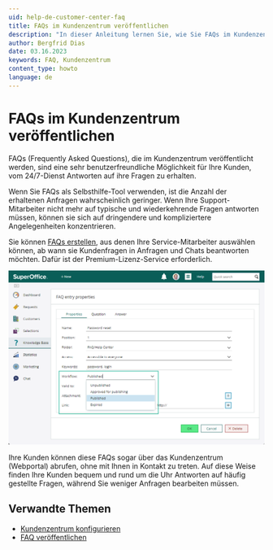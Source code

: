```yaml
---
uid: help-de-customer-center-faq
title: FAQs im Kundenzentrum veröffentlichen
description: "In dieser Anleitung lernen Sie, wie Sie FAQs im Kundenzentrum veröffentlichen können."
author: Bergfrid Dias
date: 03.16.2023
keywords: FAQ, Kundenzentrum
content_type: howto
language: de
---
```


# FAQs im Kundenzentrum veröffentlichen

FAQs (Frequently Asked Questions), die im Kundenzentrum veröffentlicht werden, sind eine sehr benutzerfreundliche Möglichkeit für Ihre Kunden, vom 24/7-Dienst Antworten auf ihre Fragen zu erhalten.

Wenn Sie FAQs als Selbsthilfe-Tool verwenden, ist die Anzahl der erhaltenen Anfragen wahrscheinlich geringer. Wenn Ihre Support-Mitarbeiter nicht mehr auf typische und wiederkehrende Fragen antworten müssen, können sie sich auf dringendere und kompliziertere Angelegenheiten konzentrieren.

Sie können [FAQs erstellen][1], aus denen Ihre Service-Mitarbeiter auswählen können, ab wann sie Kundenfragen in Anfragen und Chats beantworten möchten. Dafür ist der Premium-Lizenz-Service erforderlich.

![Bearbeiten Sie den FAQ-Eintrag und wählen Sie Eigenschaften aus, um die FAQ im SuperOffice-Service zu veröffentlichen -screenshot][img1]

Ihre Kunden können diese FAQs sogar über das Kundenzentrum (Webportal) abrufen, ohne mit Ihnen in Kontakt zu treten. Auf diese Weise finden Ihre Kunden bequem und rund um die Uhr Antworten auf häufig gestellte Fragen, während Sie weniger Anfragen bearbeiten müssen.

## Verwandte Themen

* [Kundenzentrum konfigurieren][2]
* [FAQ veröffentlichen][3]

<!-- Referenced links -->
[1]: ../../faq/learn/create.md
[3]: ../../faq/learn/publish.md
[2]: config.md

<!-- Referenced images -->
[img1]: ../../../media/loc/en/customer-center/set-up-a-faq.png
